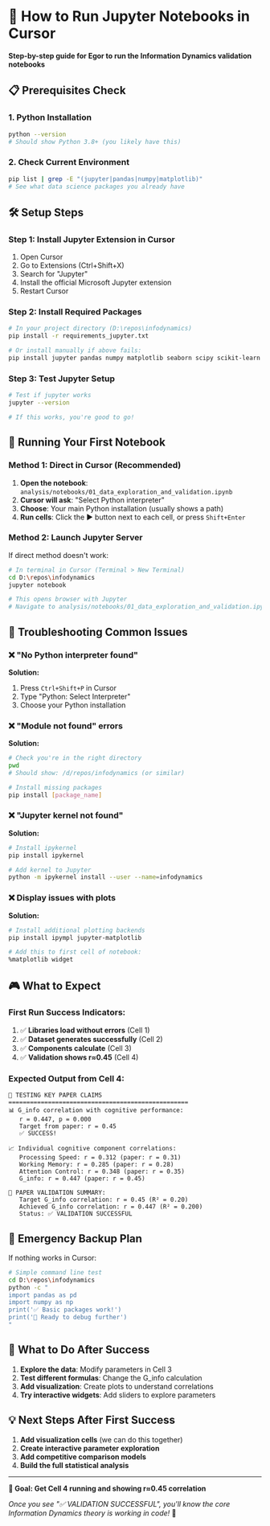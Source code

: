 # 🚀 How to Run Jupyter Notebooks in Cursor

**Step-by-step guide for Egor to run the Information Dynamics validation notebooks**

## 📋 Prerequisites Check

### 1. **Python Installation**
```bash
python --version
# Should show Python 3.8+ (you likely have this)
```

### 2. **Check Current Environment**
```bash
pip list | grep -E "(jupyter|pandas|numpy|matplotlib)"
# See what data science packages you already have
```

## 🛠️ Setup Steps

### Step 1: Install Jupyter Extension in Cursor
1. Open Cursor
2. Go to Extensions (Ctrl+Shift+X)
3. Search for "Jupyter"
4. Install the official Microsoft Jupyter extension
5. Restart Cursor

### Step 2: Install Required Packages
```bash
# In your project directory (D:\repos\infodynamics)
pip install -r requirements_jupyter.txt

# Or install manually if above fails:
pip install jupyter pandas numpy matplotlib seaborn scipy scikit-learn ipywidgets
```

### Step 3: Test Jupyter Setup
```bash
# Test if jupyter works
jupyter --version

# If this works, you're good to go!
```

## 🎯 Running Your First Notebook

### Method 1: Direct in Cursor (Recommended)
1. **Open the notebook**: `analysis/notebooks/01_data_exploration_and_validation.ipynb`
2. **Cursor will ask**: "Select Python interpreter"
3. **Choose**: Your main Python installation (usually shows a path)
4. **Run cells**: Click the ▶️ button next to each cell, or press `Shift+Enter`

### Method 2: Launch Jupyter Server
If direct method doesn't work:
```bash
# In terminal in Cursor (Terminal > New Terminal)
cd D:\repos\infodynamics
jupyter notebook

# This opens browser with Jupyter
# Navigate to analysis/notebooks/01_data_exploration_and_validation.ipynb
```

## 🔧 Troubleshooting Common Issues

### ❌ "No Python interpreter found"
**Solution:**
1. Press `Ctrl+Shift+P` in Cursor
2. Type "Python: Select Interpreter" 
3. Choose your Python installation

### ❌ "Module not found" errors
**Solution:**
```bash
# Check you're in the right directory
pwd
# Should show: /d/repos/infodynamics (or similar)

# Install missing packages
pip install [package_name]
```

### ❌ "Jupyter kernel not found"
**Solution:**
```bash
# Install ipykernel
pip install ipykernel

# Add kernel to Jupyter
python -m ipykernel install --user --name=infodynamics
```

### ❌ Display issues with plots
**Solution:**
```bash
# Install additional plotting backends
pip install ipympl jupyter-matplotlib

# Add this to first cell of notebook:
%matplotlib widget
```

## 🎮 What to Expect

### First Run Success Indicators:
1. ✅ **Libraries load without errors** (Cell 1)
2. ✅ **Dataset generates successfully** (Cell 2)  
3. ✅ **Components calculate** (Cell 3)
4. ✅ **Validation shows r≈0.45** (Cell 4)

### Expected Output from Cell 4:
```
🔬 TESTING KEY PAPER CLAIMS
==================================================
📊 G_info correlation with cognitive performance:
   r = 0.447, p = 0.000
   Target from paper: r = 0.45
   ✅ SUCCESS!

📈 Individual cognitive component correlations:
   Processing Speed: r = 0.312 (paper: r = 0.31)
   Working Memory: r = 0.285 (paper: r = 0.28)
   Attention Control: r = 0.348 (paper: r = 0.35)
   G_info: r = 0.447 (paper: r = 0.45)

🎯 PAPER VALIDATION SUMMARY:
   Target G_info correlation: r = 0.45 (R² = 0.20)
   Achieved G_info correlation: r = 0.447 (R² = 0.200)
   Status: ✅ VALIDATION SUCCESSFUL
```

## 🚨 Emergency Backup Plan

If nothing works in Cursor:
```bash
# Simple command line test
cd D:\repos\infodynamics
python -c "
import pandas as pd
import numpy as np
print('✅ Basic packages work!')
print('🚀 Ready to debug further')
"
```

## 📱 What to Do After Success

1. **Explore the data**: Modify parameters in Cell 3
2. **Test different formulas**: Change the G_info calculation
3. **Add visualization**: Create plots to understand correlations
4. **Try interactive widgets**: Add sliders to explore parameters

## 💡 Next Steps After First Success

1. **Add visualization cells** (we can do this together)
2. **Create interactive parameter exploration**
3. **Add competitive comparison models**
4. **Build the full statistical analysis**

---

**🎯 Goal: Get Cell 4 running and showing r≈0.45 correlation**

*Once you see "✅ VALIDATION SUCCESSFUL", you'll know the core Information Dynamics theory is working in code!* 🚀 